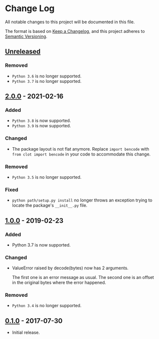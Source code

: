 # Change Log
All notable changes to this project will be documented in this file.

The format is based on [Keep a Changelog](https://keepachangelog.com/en/1.0.0/),
and this project adheres to [Semantic Versioning](https://semver.org/spec/v2.0.0.html).

## [Unreleased]

### Removed
- `Python 3.6` is no longer supported.
- `Python 3.7` is no longer supported.

## [2.0.0] - 2021-02-16
### Added
- `Python 3.8` is now supported.
- `Python 3.9` is now supported.

### Changed
- The package layout is not flat anymore.  Replace `import bencode` with
  `from clot import bencode` in your code to accommodate this change.

### Removed
- `Python 3.5` is no longer supported.

### Fixed
- `python path/setup.py install` no longer throws an exception trying to
  locate the package's `__init__.py` file.

## [1.0.0] - 2019-02-23
### Added
- Python 3.7 is now supported.

### Changed
- ValueError raised by decode(bytes) now has 2 arguments.

  The first one is an error message as usual. The second one is an
  offset in the original bytes where the error happened.

### Removed
- `Python 3.4` is no longer supported.

## [0.1.0] - 2017-07-30
- Initial release.

[Unreleased]: https://github.com/elliptical/clot/compare/2.0.0...HEAD
[2.0.0]: https://github.com/elliptical/clot/compare/1.0.0...2.0.0
[1.0.0]: https://github.com/elliptical/clot/compare/0.1.0...1.0.0
[0.1.0]: https://github.com/elliptical/clot/releases/tag/0.1.0
